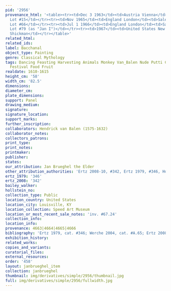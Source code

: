 ```yaml
---
pid: '2956'
provenance_html: '<table><tr><td>Dec 3 1963</td><td>Austria Vienna</td><td>Sale Dorotheum
  Lot #15</td></tr><tr><td>Nov 1965</td><td>England London</td><td>Sale Christie''s
  Lot #66</td></tr><tr><td>Jul 1 1966</td><td>England London</td><td>Sale Christie''s
  Lot #79 (as "Jan I")</td></tr><tr><td>1967</td><td>United States New York NY</td><td>Gallery
  Shickman</td></tr></table>'
related_html:
related_ids:
label: Bacchanal
object_type: Painting
genre: Classical Mythology
tags: Dancing Feasting Harvesting Animals Monkey Van_Balen Nude Putti Classical Mythological
  Festival Food Fruit
realdate: 1610-1615
height_cm: '58'
width_cm: '82.5'
dimensions:
diameter_cm:
plate_dimensions:
support: Panel
drawing_medium:
signature:
signature_location:
support_marks:
further_inscription:
collaborators: Hendrick van Balen (1575-1632)
collaborator_notes:
collectors_patrons:
print_type:
print_notes:
printmaker:
publisher:
states:
our_attribution: Jan Brueghel the Elder
other_attribution_authorities: 'Ertz 2008-10, #342, Ertz 1979, #346, Honig database'
ertz_1979: '346'
ertz_2008: '342'
bailey_walker:
hollstein_no:
collection_type: Public
location_country: United States
location_city: Louisville, KY
location_collection: Speed Art Museum
location_or_most_recent_sale_notes: 'inv. #67.24'
collection_info:
location_info:
provenance: 4663|4664|4665|4666
bibliography: 'Ertz 1979, cat. #346; Werche 2004, cat. #A.65; Ertz 2008-10, cat. #342'
exhibition_history:
related_works:
copies_and_variants:
curatorial_files:
external_resources:
order: '458'
layout: janbrueghel_item
collection: janbrueghel
thumbnail: img/derivatives/simple/2956/thumbnail.jpg
full: img/derivatives/simple/2956/fullwidth.jpg
---
```

